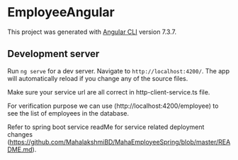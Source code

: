 # EmployeeAngular

This project was generated with [Angular CLI](https://github.com/angular/angular-cli) version 7.3.7.

## Development server

Run `ng serve` for a dev server. Navigate to `http://localhost:4200/`. The app will automatically reload if you change any of the source files.

Make sure your service url are all correct in http-client-service.ts file.

For verification purpose we can use (http://localhost:4200/employee) to see the list of employees in the database.

Refer to spring boot service readMe for service related deployment changes (https://github.com/MahalakshmiBD/MahaEmployeeSpring/blob/master/README.md).
